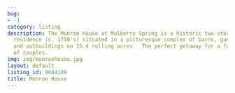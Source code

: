 ```yaml
---
bug:
- -1
category: listing
description: The Monroe House at Mulberry Spring is a historic two-story Colonial
  residence (c. 1750's) situated in a picturesque complex of barns, guest cottages,
  and outbuildings on 15.4 rolling acres.  The perfect getaway for a family or pair
  of couples.
img: img/monroehouse.jpg
layout: default
listing_id: 9044109
title: Monroe House 
---
```


